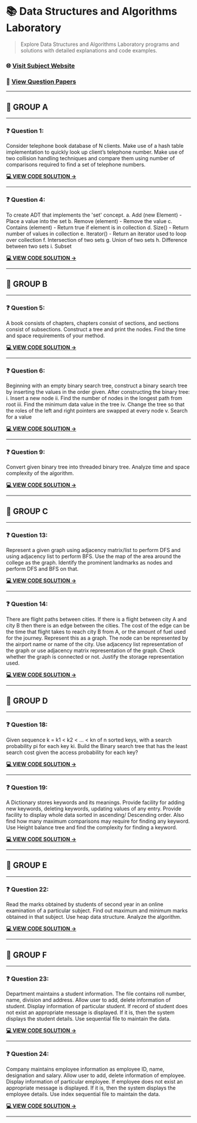 <!-- SEO Metadata
Title: Data Structures and Algorithms Laboratory
Description: Explore Data Structures and Algorithms Laboratory programs and solutions with detailed explanations and code examples.
Keywords: Data Structures, Algorithms, Python, C++, Hash Tables, Trees, Graphs, DFS, BFS
-->

# 📚 Data Structures and Algorithms Laboratory

> Explore Data Structures and Algorithms Laboratory programs and solutions with detailed explanations and code examples.

### 🌐 [Visit Subject Website](https://sppucodes.vercel.app/dsal)

### 📄 [View Question Papers](https://sppucodes.vercel.app/questionpapers/data-structure-and-algorithm)

---



## 📂 GROUP A

---

### ❓ Question 1:

Consider telephone book database of N clients. Make use of a hash table implementation to quickly look up client’s telephone number. Make use of two collision handling techniques and compare them using number of comparisons required to find a set of telephone numbers.

**[💻 VIEW CODE SOLUTION →](https://sppucodes.vercel.app/dsal/telephone-book)**

---



### ❓ Question 4:

To create ADT that implements the 'set' concept.
a. Add (new Element) - Place a value into the set
b. Remove (element) - Remove the value
c. Contains (element) - Return true if element is in collection
d. Size() - Return number of values in collection
e. Iterator() - Return an iterator used to loop over collection
f. Intersection of two sets
g. Union of two sets
h. Difference between two sets
i. Subset

**[💻 VIEW CODE SOLUTION →](https://sppucodes.vercel.app/dsal/set-adt)**

---



## 📂 GROUP B

---

### ❓ Question 5:

A book consists of chapters, chapters consist of sections, and sections consist of subsections. Construct a tree and print the nodes. Find the time and space requirements of your method.

**[💻 VIEW CODE SOLUTION →](https://sppucodes.vercel.app/dsal/book-tree)**

---



### ❓ Question 6:

Beginning with an empty binary search tree, construct a binary search tree by inserting the values in the order given. After constructing the binary tree:
i. Insert a new node
ii. Find the number of nodes in the longest path from root
iii. Find the minimum data value in the tree
iv. Change the tree so that the roles of the left and right pointers are swapped at every node
v. Search for a value

**[💻 VIEW CODE SOLUTION →](https://sppucodes.vercel.app/dsal/binary-search-tree)**

---



### ❓ Question 9:

Convert given binary tree into threaded binary tree. Analyze time and space complexity of the algorithm.

**[💻 VIEW CODE SOLUTION →](https://sppucodes.vercel.app/dsal/threaded-binary-tree)**

---



## 📂 GROUP C

---

### ❓ Question 13:

Represent a given graph using adjacency matrix/list to perform DFS and using adjacency list to perform BFS. Use the map of the area around the college as the graph. Identify the prominent landmarks as nodes and perform DFS and BFS on that.

**[💻 VIEW CODE SOLUTION →](https://sppucodes.vercel.app/dsal/graph-dfs-bfs)**

---



### ❓ Question 14:

There are flight paths between cities. If there is a flight between city A and city B then there is an edge between the cities. The cost of the edge can be the time that flight takes to reach city B from A, or the amount of fuel used for the journey. Represent this as a graph. The node can be represented by the airport name or name of the city. Use adjacency list representation of the graph or use adjacency matrix representation of the graph. Check whether the graph is connected or not. Justify the storage representation used.

**[💻 VIEW CODE SOLUTION →](https://sppucodes.vercel.app/dsal/flight-graph)**

---



## 📂 GROUP D

---

### ❓ Question 18:

Given sequence k = k1 < k2 < ... < kn of n sorted keys, with a search probability pi for each key ki. Build the Binary search tree that has the least search cost given the access probability for each key?

**[💻 VIEW CODE SOLUTION →](https://sppucodes.vercel.app/dsal/optimal-bst)**

---



### ❓ Question 19:

A Dictionary stores keywords and its meanings. Provide facility for adding new keywords, deleting keywords, updating values of any entry. Provide facility to display whole data sorted in ascending/ Descending order. Also find how many maximum comparisons may require for finding any keyword. Use Height balance tree and find the complexity for finding a keyword.

**[💻 VIEW CODE SOLUTION →](https://sppucodes.vercel.app/dsal/dictionary-avl)**

---



## 📂 GROUP E

---

### ❓ Question 22:

Read the marks obtained by students of second year in an online examination of a particular subject. Find out maximum and minimum marks obtained in that subject. Use heap data structure. Analyze the algorithm.

**[💻 VIEW CODE SOLUTION →](https://sppucodes.vercel.app/dsal/max-min-marks-heap)**

---



## 📂 GROUP F

---

### ❓ Question 23:

Department maintains a student information. The file contains roll number, name, division and address. Allow user to add, delete information of student. Display information of particular student. If record of student does not exist an appropriate message is displayed. If it is, then the system displays the student details. Use sequential file to maintain the data.

**[💻 VIEW CODE SOLUTION →](https://sppucodes.vercel.app/dsal/student-sequential-file)**

---



### ❓ Question 24:

Company maintains employee information as employee ID, name, designation and salary. Allow user to add, delete information of employee. Display information of particular employee. If employee does not exist an appropriate message is displayed. If it is, then the system displays the employee details. Use index sequential file to maintain the data.

**[💻 VIEW CODE SOLUTION →](https://sppucodes.vercel.app/dsal/employee-index-sequential-file)**

---
